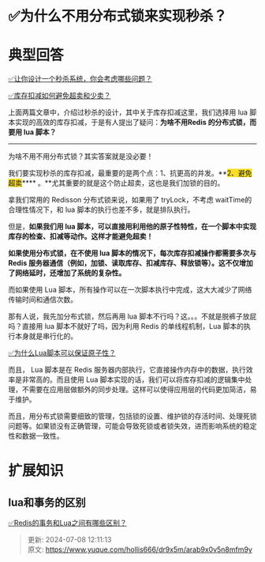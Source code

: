 # ✅为什么不用分布式锁来实现秒杀？

# 典型回答


[✅让你设计一个秒杀系统，你会考虑哪些问题？](https://www.yuque.com/hollis666/dr9x5m/lghq5y)



[✅库存扣减如何避免超卖和少卖？](https://www.yuque.com/hollis666/dr9x5m/qpnna44eczny06z7)



上面两篇文章中，介绍过秒杀的设计，其中关于库存扣减这里，我们选择用 lua 脚本实现的高效的库存扣减，于是有人提出了疑问：**为啥不用Redis 的分布式锁，而要用 lua 脚本？**

****

为啥不用不用分布式锁？其实答案就是没必要！



我们要实现秒杀的库存扣减，最重要的是两个点：1、抗更高的并发。**<font style="background-color:#FBDE28;">2、避免超卖</font>**** 。**尤其重要的就是这个防止超卖，这也是我们加锁的目的。



拿我们常用的 Redisson 分布式锁来说，如果用了 tryLock，不考虑 waitTime的合理性情况下，和 lua 脚本的执行也差不多，就是排队执行。



但是，**如果我们用 lua 脚本，可以直接用利用他的原子性特性，在一个脚本中实现库存的检查、扣减等动作。这样才能避免超卖！**



**如果使用分布式锁，在不使用 lua 脚本的情况下，每次库存扣减操作都需要多次与 Redis 服务器通信（例如，加锁、读取库存、扣减库存、释放锁等）。这不仅增加了网络延时，还增加了系统的复杂性。**



而如果使用 Lua 脚本，所有操作可以在一次脚本执行中完成，这大大减少了网络传输时间和通信次数。



那有人说，我先加分布式锁，然后再用 lua 脚本不行吗？这。。。不就是脱裤子放屁吗？直接用 lua 脚本不就好了吗，因为利用 Redis 的单线程机制，Lua 脚本的执行本身就是串行化的。



[✅为什么Lua脚本可以保证原子性？](https://www.yuque.com/hollis666/dr9x5m/rwdgnu)



而且， Lua 脚本是在 Redis 服务器内部执行，它直接操作内存中的数据，执行效率是非常高的。而且使用 Lua 脚本实现的话，我们可以将库存扣减的逻辑集中处理，不需要在应用层做额外的同步处理。这样可以使得应用层的代码更加简洁，易于维护。



而且，用分布式锁需要细致的管理，包括锁的设置、维护锁的存活时间、处理死锁问题等。如果锁没有正确管理，可能会导致死锁或者锁失效，进而影响系统的稳定性和数据一致性。





# 扩展知识


## lua和事务的区别


[✅Redis的事务和Lua之间有哪些区别？](https://www.yuque.com/hollis666/dr9x5m/ihi6uuc39q5xdil5)



> 更新: 2024-07-08 12:11:13  
> 原文: <https://www.yuque.com/hollis666/dr9x5m/arab9x0v5n8mfm9y>